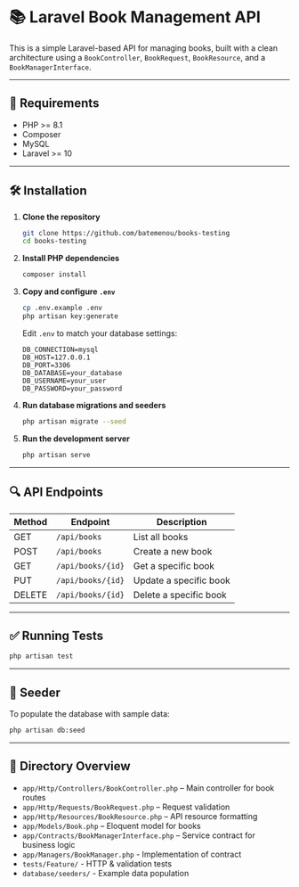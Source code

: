 # 📚 Laravel Book Management API

This is a simple Laravel-based API for managing books, built with a clean architecture using a `BookController`, `BookRequest`, `BookResource`, and a `BookManagerInterface`.

---

## 🚀 Requirements

- PHP >= 8.1
- Composer
- MySQL
- Laravel >= 10

---

## 🛠️ Installation

1. **Clone the repository**
   ```bash
   git clone https://github.com/batemenou/books-testing
   cd books-testing
   ```

2. **Install PHP dependencies**
   ```bash
   composer install
   ```

3. **Copy and configure `.env`**
   ```bash
   cp .env.example .env
   php artisan key:generate
   ```

   Edit `.env` to match your database settings:
   ```env
   DB_CONNECTION=mysql
   DB_HOST=127.0.0.1
   DB_PORT=3306
   DB_DATABASE=your_database
   DB_USERNAME=your_user
   DB_PASSWORD=your_password
   ```

4. **Run database migrations and seeders**
   ```bash
   php artisan migrate --seed
   ```

5. **Run the development server**
   ```bash
   php artisan serve
   ```

---

## 🔍 API Endpoints

| Method | Endpoint        | Description             |
|--------|-----------------|-------------------------|
| GET    | `/api/books`    | List all books          |
| POST   | `/api/books`    | Create a new book       |
| GET    | `/api/books/{id}` | Get a specific book     |
| PUT    | `/api/books/{id}` | Update a specific book  |
| DELETE | `/api/books/{id}` | Delete a specific book  |

---

## ✅ Running Tests

```bash
php artisan test
```

---

## 🧪 Seeder

To populate the database with sample data:

```bash
php artisan db:seed
```

---

## 📁 Directory Overview

- `app/Http/Controllers/BookController.php` – Main controller for book routes
- `app/Http/Requests/BookRequest.php` – Request validation
- `app/Http/Resources/BookResource.php` – API resource formatting
- `app/Models/Book.php` – Eloquent model for books
- `app/Contracts/BookManagerInterface.php` – Service contract for business logic
- `app/Managers/BookManager.php` - Implementation of contract
- `tests/Feature/` - HTTP & validation tests
- `database/seeders/` - Example data population

